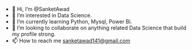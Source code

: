 - 👋 Hi, I’m @SanketAwad
- 👀 I’m interested in Data Science.
- 🌱 I’m currently learning Python, Mysql, Power Bi.
- 💞️ I’m looking to collaborate on anything related Data Science that build my profile strong.
- 📫 How to reach me sanketawad141@gmail.com

<!---
SanketAwad/SanketAwad is a ✨ special ✨ repository because its `README.md` (this file) appears on your GitHub profile.
You can click the Preview link to take a look at your changes.
--->
